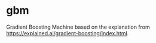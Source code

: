 # gbm

Gradient Boosting Machine based on the explanation from https://explained.ai/gradient-boosting/index.html.